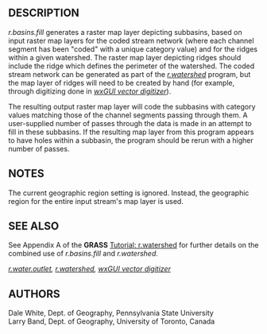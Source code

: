 ## DESCRIPTION

*r.basins.fill* generates a raster map layer depicting subbasins, based
on input raster map layers for the coded stream network (where each
channel segment has been "coded" with a unique category value) and for
the ridges within a given watershed. The raster map layer depicting
ridges should include the ridge which defines the perimeter of the
watershed. The coded stream network can be generated as part of the
*[r.watershed](r.watershed.md)* program, but the map layer of ridges
will need to be created by hand (for example, through digitizing done in
*[wxGUI vector digitizer](wxGUI.vdigit.md)*).

The resulting output raster map layer will code the subbasins with
category values matching those of the channel segments passing through
them. A user-supplied number of passes through the data is made in an
attempt to fill in these subbasins. If the resulting map layer from this
program appears to have holes within a subbasin, the program should be
rerun with a higher number of passes.

## NOTES

The current geographic region setting is ignored. Instead, the
geographic region for the entire input stream's map layer is used.

## SEE ALSO

See Appendix A of the **GRASS** [Tutorial:
r.watershed](https://grass.osgeo.org/gdp/raster/r.watershed.ps) for
further details on the combined use of *r.basins.fill* and
*r.watershed*.

*[r.water.outlet](r.water.outlet.md), [r.watershed](r.watershed.md),
[wxGUI vector digitizer](wxGUI.vdigit.md)*

## AUTHORS

Dale White, Dept. of Geography, Pennsylvania State University  
Larry Band, Dept. of Geography, University of Toronto, Canada
